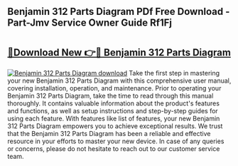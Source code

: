 ## Benjamin 312 Parts Diagram PDf Free Download - Part-Jmv Service Owner Guide Rf1Fj

# <h2><a href="http://dfk2xl6.blite.top/?on=Benjamin+312+Parts+Diagram">🔗Download New 👉🔴 Benjamin 312 Parts Diagram</a></h2>

[![Benjamin 312 Parts Diagram download](https://i.imgur.com/lujVjoI.png)](http://dfk2xl6.blite.top/?on=Benjamin+312+Parts+Diagram)
Take the first step in mastering your new Benjamin 312 Parts Diagram with this comprehensive user manual, covering installation, operation, and maintenance. Prior to operating your Benjamin 312 Parts Diagram, take the time to read through this manual thoroughly. It contains valuable information about the product's features and functions, as well as setup instructions and step-by-step guides for using each feature. With features like list of features, your new Benjamin 312 Parts Diagram empowers you to achieve exceptional results. We trust that the Benjamin 312 Parts Diagram has been a reliable and effective resource in your efforts to master your new device. In case of any queries or concerns, please do not hesitate to reach out to our customer service team.

